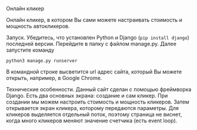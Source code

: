 Онлайн кликер

Онлайн кликер, в котором Вы сами можете настраивать стоимость и мощность
автокликеров.

Запуск. Убедитесь, что установлен Python и Django (`pip install django`)
последней версии.
Перейдите в папку с файлом manage.py. Далее запустите команду

```
python3 manage.py runserver
```

В командной строке высветится url адрес сайта, который Вы можете открыть,
например,
в Google Chrome.

Технические особенности. Данный сайт сделан с помощью фреймворка Django.
Есть два основных экрана: создание и сам кликер. При создании мы можем
настроить стоимость и мощность кликеров. Затем открывается экран кликера,
которому передаются параметры.
Для кликеров выделяется отдельный поток, поэтому страница не виснет, когда
много кликеров меняют значение счетчика (есть event loop).
